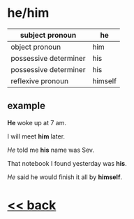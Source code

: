 # he/him

subject pronoun | he
----------|----------
object pronoun | him
possessive determiner | his
possessive determiner | his
reflexive pronoun | himself

## example

**He** woke up at 7 am.

I will meet **him** later.

*He* told me **his** name was Sev.

That notebook I found yesterday was **his**.

*He* said he would finish it all by **himself**.


# [<< back](/pronouns/index.md)
